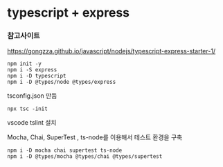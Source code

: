 # typescript + express

### 참고사이트
https://gongzza.github.io/javascript/nodejs/typescript-express-starter-1/

```
npm init -y
npm i -S express
npm i -D typescript
npm i -D @types/node @types/express

```

tsconfig.json 만듬
```
npx tsc -init
```

vscode tslint 설치

Mocha, Chai, SuperTest , ts-node를 이용해서 테스트 환경을 구축
```
npm i -D mocha chai supertest ts-node
npm i -D @types/mocha @types/chai @types/supertest
```
